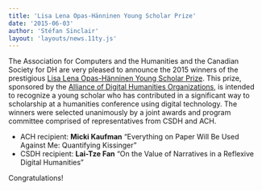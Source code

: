 ```yaml
---
title: 'Lisa Lena Opas-Hänninen Young Scholar Prize'
date: '2015-06-03'
author: 'Stéfan Sinclair'
layout: 'layouts/news.11ty.js'
---
```

The Association for Computers and the Humanities and the Canadian Society for DH are very pleased to announce the 2015 winners of the prestigious [Lisa Lena Opas-Hänninen Young Scholar Prize](http://adho.org/awards/lisa-lena-opas-h%C3%A4nninen-young-scholar-prize). This prize, sponsored by the [Alliance of Digital Humanities Organizations](http://adho.org), is intended to recognize a young scholar who has contributed in a significant way to scholarship at a humanities conference using digital technology. The winners were selected unanimously by a joint awards and program committee comprised of representatives from CSDH and ACH.

- ACH recipient: **Micki Kaufman** “Everything on Paper Will Be Used Against Me: Quantifying Kissinger”
- CSDH recipient: **Lai-Tze Fan** “On the Value of Narratives in a Reflexive Digital Humanities”

Congratulations!
